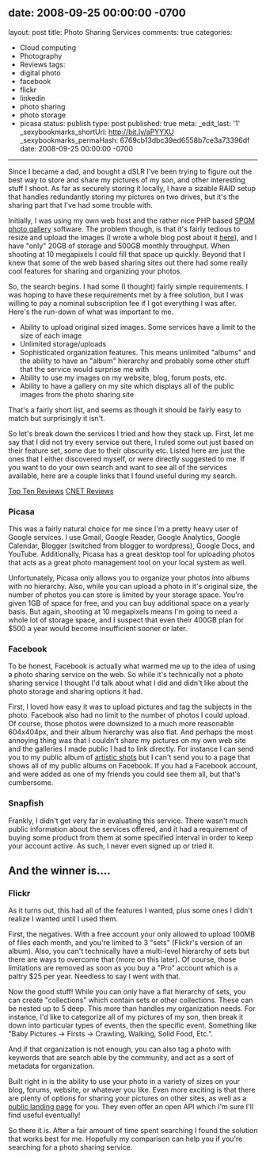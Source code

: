 date: 2008-09-25 00:00:00 -0700
---
layout: post
title: Photo Sharing Services
comments: true
categories:
- Cloud computing
- Photography
- Reviews
tags:
- digital photo
- facebook
- flickr
- linkedin
- photo sharing
- photo storage
- picasa
status: publish
type: post
published: true
meta:
  _edit_last: '1'
  _sexybookmarks_shortUrl: http://bit.ly/aPYYXU
  _sexybookmarks_permaHash: 6769cb13dbc39ed6558b7ce3a73396df
date: 2008-09-25 00:00:00 -0700
---
Since I became a dad, and bought a dSLR I've been trying to figure out the best way to store and share my pictures of my son, and other interesting stuff I shoot.  As far as securely storing it locally, I have a sizable RAID setup that handles redundantly storing my pictures on two drives, but it's the sharing part that I've had some trouble with.

Initially, I was using my own web host and the rather nice PHP based <a href="http://spgm.sourceforge.net/">SPGM photo gallery</a> software.  The problem though, is that it's fairly tedious to resize and upload the images (I wrote a whole blog post about it <a href="{{ root_url }}/2008/03/06/tools-for-updating-an-online-image-gallery/">here</a>), and I have "only" 20GB of storage and 500GB monthly throughput.  When shooting at 10 megapixels I could fill that space up quickly.  Beyond that I knew that some of the web based sharing sites out there had some really cool features for sharing and organizing your photos.

So, the search begins.  I had some (I thought) fairly simple requirements.  I was hoping to have these requirements met by a free solution, but I was willing to pay a nominal subscription fee if I got everything I was after.  Here's the run-down of what was important to me.

<ul>
	<li>Ability to upload original sized images.  Some services have a limit to the size of each image</li>
        <li>Unlimited storage/uploads</li>
	<li>Sophisticated organization features.  This means unlimited "albums" and the ability to have an "album" hierarchy and probably some other stuff that the service would surprise me with</li>
	<li>Ability to use my images on my website, blog, forum posts, etc.</li>
	<li>Ability to have a gallery on my site which displays all of the public images from the photo sharing site</li>
</ul>

That's a fairly short list, and seems as though it should be fairly easy to match but surprisingly it isn't.

So let's break down the services I tried and how they stack up.  First, let me say that I did not try every service out there, I ruled some out just based on their feature set, some due to their obscurity etc.  Listed here are just the ones that I either discovered myself, or were directly suggested to me.  If you want to do your own search and want to see all of the services available, here are a couple links that I found useful during my search.

<a href="http://photo-sharing-services-review.toptenreviews.com/">Top Ten Reviews</a>
<a href="http://reviews.cnet.com/4520-6451_7-6245099-1.html">CNET Reviews</a>

<h3>Picasa</h3>
This was a fairly natural choice for me since I'm a pretty heavy user of Google services.  I use Gmail, Google Reader, Google Analytics, Google Calendar, Blogger (switched from blogger to wordpress), Google Docs, and YouTube.  Additionally, Picasa has a great desktop tool for uploading photos that acts as a great photo management tool on your local system as well.

Unfortunately, Picasa only allows you to organize your photos into albums with no hierarchy.  Also, while you can upload a photo in it's original size, the number of photos you can store is limited by your storage space.  You're given 1GB of space for free, and you can buy additional space on a yearly basis.  But again, shooting at 10 megapixels means I'm going to need a whole lot of storage space, and I suspect that even their 400GB plan for $500 a year would become insufficient sooner or later.

<h3>Facebook</h3>
To be honest, Facebook is actually what warmed me up to the idea of using a photo sharing service on the web.  So while it's technically not a photo sharing service I thought I'd talk about what I did and didn't like about the photo storage and sharing options it had.

First, I loved how easy it was to upload pictures and tag the subjects in the photo.  Facebook also had no limit to the number of photos I could upload.  Of course, those photos were downsized to a much more reasonable 604x404px, and their album hierarchy was also flat.  And perhaps the most annoying thing was that I couldn't share my pictures on my own web site and the galleries I made public I had to link directly.  For instance I can send you to my public album of <a href="http://www.new.facebook.com/album.php?aid=3616&l=53ace&id=1344570211">artistic shots</a> but I can't send you to a page that shows all of my public albums on Facebook.  If you had a Facebook account, and were added as one of my friends you could see them all, but that's cumbersome.

<h3>Snapfish</h3>
Frankly, I didn't get very far in evaluating this service.  There wasn't much public information about the services offered, and it had a requirement of buying some product from them at some specified interval in order to keep your account active.  As such, I never even signed up or tried it.

<h2>And the winner is....</h2>

<h3>Flickr</h3>
As it turns out, this had all of the features I wanted, plus some ones I didn't realize I wanted until I used them.

First, the negatives.  With a free account your only allowed to upload 100MB of files each month, and you're limited to 3 "sets" (Flickr's version of an album).  Also, you can't technically have a multi-level hierarchy of sets but there are ways to overcome that (more on this later).  Of course, those limitations are removed as soon as you buy a "Pro" account which is a paltry $25 per year.  Needless to say I went with that.

Now the good stuff!  While you can only have a flat hierarchy of sets, you can create "collections" which contain sets or other collections.  These can be nested up to 5 deep.  This more than handles my organization needs.  For instance, I'd like to categorize all of my pictures of my son, then break it down into particular types of events, then the specific event.  Something like "Baby Pictures -> Firsts -> Crawling, Walking, Solid Food, Etc.".

And if that organization is not enough, you can also tag a photo with keywords that are search able by the community, and act as a sort of metadata for organization.

Built right in is the ability to use your photo in a variety of sizes on your blog, forums, website, or whatever you like.  Even more exciting is that there are plenty of options for sharing your pictures on other sites, as well as a <a href="http://www.flickr.com/photos/rgeyer/">public landing page</a> for you.  They even offer an open API which I'm sure I'll find useful eventually!

So there it is.  After a fair amount of time spent searching I found the solution that works best for me.  Hopefully my comparison can help you if you're searching for a photo sharing service.
